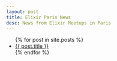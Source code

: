 ```yaml
---
layout: post
title: Elixir Paris News
desc: News from Elixir Meetups in Paris
---
```


<ul>
  {% for post in site.posts %}
    <li>
      <a href="{{ post.url }}">{{ post.title }}</a>
    </li>
  {% endfor %}
</ul>